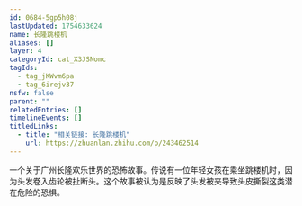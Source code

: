 ```yaml
---
id: 0684-5gp5h08j
lastUpdated: 1754633624
name: 长隆跳楼机
aliases: []
layer: 4
categoryId: cat_X3JSNomc
tagIds:
  - tag_jKWvm6pa
  - tag_6irejv37
nsfw: false
parent: ""
relatedEntries: []
timelineEvents: []
titledLinks:
  - title: "相关链接: 长隆跳楼机"
    url: https://zhuanlan.zhihu.com/p/243462514
---
```


一个关于广州长隆欢乐世界的恐怖故事。传说有一位年轻女孩在乘坐跳楼机时，因为头发卷入齿轮被扯断头。这个故事被认为是反映了头发被夹导致头皮撕裂这类潜在危险的恐惧。